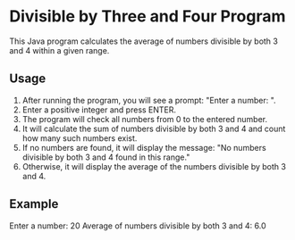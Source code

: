 # Divisible by Three and Four Program

This Java program calculates the average of numbers divisible by both 3 and 4 within a given range.

## Usage

1. After running the program, you will see a prompt: "Enter a number: ".
2. Enter a positive integer and press ENTER.
3. The program will check all numbers from 0 to the entered number.
4. It will calculate the sum of numbers divisible by both 3 and 4 and count how many such numbers exist.
5. If no numbers are found, it will display the message: "No numbers divisible by both 3 and 4 found in this range."
6. Otherwise, it will display the average of the numbers divisible by both 3 and 4.

## Example

Enter a number: 20
Average of numbers divisible by both 3 and 4: 6.0